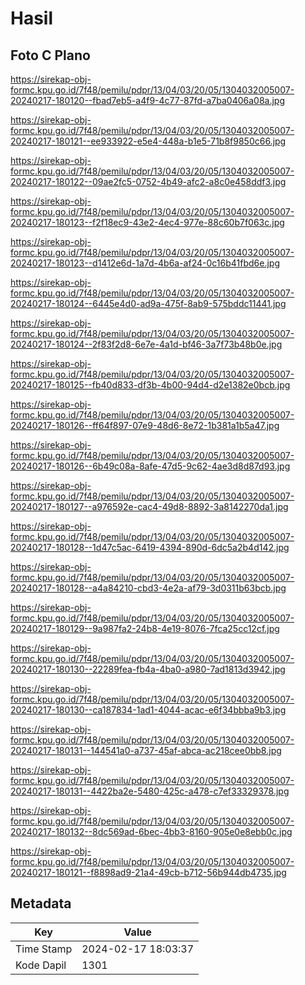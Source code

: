 # Hasil

## Foto C Plano

https://sirekap-obj-formc.kpu.go.id/7f48/pemilu/pdpr/13/04/03/20/05/1304032005007-20240217-180120--fbad7eb5-a4f9-4c77-87fd-a7ba0406a08a.jpg

https://sirekap-obj-formc.kpu.go.id/7f48/pemilu/pdpr/13/04/03/20/05/1304032005007-20240217-180121--ee933922-e5e4-448a-b1e5-71b8f9850c66.jpg

https://sirekap-obj-formc.kpu.go.id/7f48/pemilu/pdpr/13/04/03/20/05/1304032005007-20240217-180122--09ae2fc5-0752-4b49-afc2-a8c0e458ddf3.jpg

https://sirekap-obj-formc.kpu.go.id/7f48/pemilu/pdpr/13/04/03/20/05/1304032005007-20240217-180123--f2f18ec9-43e2-4ec4-977e-88c60b7f063c.jpg

https://sirekap-obj-formc.kpu.go.id/7f48/pemilu/pdpr/13/04/03/20/05/1304032005007-20240217-180123--d1412e6d-1a7d-4b6a-af24-0c16b41fbd6e.jpg

https://sirekap-obj-formc.kpu.go.id/7f48/pemilu/pdpr/13/04/03/20/05/1304032005007-20240217-180124--6445e4d0-ad9a-475f-8ab9-575bddc11441.jpg

https://sirekap-obj-formc.kpu.go.id/7f48/pemilu/pdpr/13/04/03/20/05/1304032005007-20240217-180124--2f83f2d8-6e7e-4a1d-bf46-3a7f73b48b0e.jpg

https://sirekap-obj-formc.kpu.go.id/7f48/pemilu/pdpr/13/04/03/20/05/1304032005007-20240217-180125--fb40d833-df3b-4b00-94d4-d2e1382e0bcb.jpg

https://sirekap-obj-formc.kpu.go.id/7f48/pemilu/pdpr/13/04/03/20/05/1304032005007-20240217-180126--ff64f897-07e9-48d6-8e72-1b381a1b5a47.jpg

https://sirekap-obj-formc.kpu.go.id/7f48/pemilu/pdpr/13/04/03/20/05/1304032005007-20240217-180126--6b49c08a-8afe-47d5-9c62-4ae3d8d87d93.jpg

https://sirekap-obj-formc.kpu.go.id/7f48/pemilu/pdpr/13/04/03/20/05/1304032005007-20240217-180127--a976592e-cac4-49d8-8892-3a8142270da1.jpg

https://sirekap-obj-formc.kpu.go.id/7f48/pemilu/pdpr/13/04/03/20/05/1304032005007-20240217-180128--1d47c5ac-6419-4394-890d-6dc5a2b4d142.jpg

https://sirekap-obj-formc.kpu.go.id/7f48/pemilu/pdpr/13/04/03/20/05/1304032005007-20240217-180128--a4a84210-cbd3-4e2a-af79-3d0311b63bcb.jpg

https://sirekap-obj-formc.kpu.go.id/7f48/pemilu/pdpr/13/04/03/20/05/1304032005007-20240217-180129--9a987fa2-24b8-4e19-8076-7fca25cc12cf.jpg

https://sirekap-obj-formc.kpu.go.id/7f48/pemilu/pdpr/13/04/03/20/05/1304032005007-20240217-180130--22289fea-fb4a-4ba0-a980-7ad1813d3942.jpg

https://sirekap-obj-formc.kpu.go.id/7f48/pemilu/pdpr/13/04/03/20/05/1304032005007-20240217-180130--ca187834-1ad1-4044-acac-e6f34bbba9b3.jpg

https://sirekap-obj-formc.kpu.go.id/7f48/pemilu/pdpr/13/04/03/20/05/1304032005007-20240217-180131--144541a0-a737-45af-abca-ac218cee0bb8.jpg

https://sirekap-obj-formc.kpu.go.id/7f48/pemilu/pdpr/13/04/03/20/05/1304032005007-20240217-180131--4422ba2e-5480-425c-a478-c7ef33329378.jpg

https://sirekap-obj-formc.kpu.go.id/7f48/pemilu/pdpr/13/04/03/20/05/1304032005007-20240217-180132--8dc569ad-6bec-4bb3-8160-905e0e8ebb0c.jpg

https://sirekap-obj-formc.kpu.go.id/7f48/pemilu/pdpr/13/04/03/20/05/1304032005007-20240217-180121--f8898ad9-21a4-49cb-b712-56b944db4735.jpg


## Metadata

| Key        | Value               |
| ---------- | ------------------- |
| Time Stamp | 2024-02-17 18:03:37 |
| Kode Dapil | 1301                |



